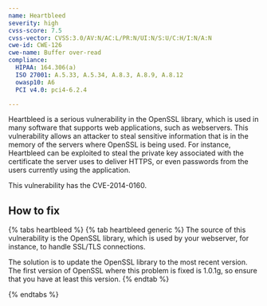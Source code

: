 ```yaml
---
name: Heartbleed
severity: high
cvss-score: 7.5
cvss-vector: CVSS:3.0/AV:N/AC:L/PR:N/UI:N/S:U/C:H/I:N/A:N
cwe-id: CWE-126
cwe-name: Buffer over-read
compliance:
  HIPAA: 164.306(a)
  ISO 27001: A.5.33, A.5.34, A.8.3, A.8.9, A.8.12
  owasp10: A6
  PCI v4.0: pci4-6.2.4

---            
```


Heartbleed is a serious vulnerability in the OpenSSL library, which is used in many software that supports web applications, such as webservers. This vulnerability allows an attacker to steal sensitive information that is in the memory of the servers where OpenSSL is being used.
For instance, Heartbleed can be exploited to steal the private key associated with the certificate the server uses to deliver HTTPS, or even passwords from the users currently using the application.

This vulnerability has the CVE-2014-0160.

## How to fix

{% tabs heartbleed %}
{% tab heartbleed generic %}
The source of this vulnerability is the OpenSSL library, which is used by your webserver, for instance, to handle SSL/TLS connections.

The solution is to update the OpenSSL library to the most recent version. The first version of OpenSSL where this problem is fixed is 1.0.1g, so ensure that you have at least this version.
{% endtab %}

{% endtabs %}
